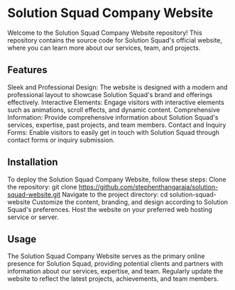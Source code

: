 # Solution Squad Company Website

Welcome to the Solution Squad Company Website repository! This repository contains the source code for Solution Squad's official website, where you can learn more about our services, team, and projects.

## Features

Sleek and Professional Design: The website is designed with a modern and professional layout to showcase Solution Squad's brand and offerings effectively.
Interactive Elements: Engage visitors with interactive elements such as animations, scroll effects, and dynamic content.
Comprehensive Information: Provide comprehensive information about Solution Squad's services, expertise, past projects, and team members.
Contact and Inquiry Forms: Enable visitors to easily get in touch with Solution Squad through contact forms or inquiry submission.

## Installation

To deploy the Solution Squad Company Website, follow these steps:
Clone the repository: git clone https://github.com/stephenthangaraja/solution-squad-website.git
Navigate to the project directory: cd solution-squad-website
Customize the content, branding, and design according to Solution Squad's preferences.
Host the website on your preferred web hosting service or server.

## Usage

The Solution Squad Company Website serves as the primary online presence for Solution Squad, providing potential clients and partners with information about our services, expertise, and team. Regularly update the website to reflect the latest projects, achievements, and team members.
